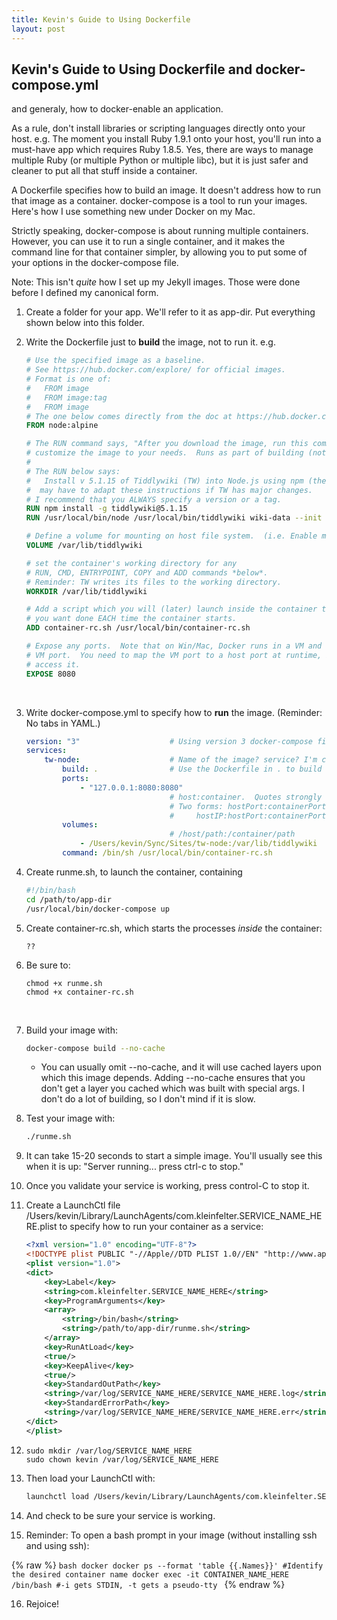 ```yaml
---
title: Kevin's Guide to Using Dockerfile
layout: post 
---
```


## Kevin's Guide to Using Dockerfile and docker-compose.yml

and generaly, how to docker-enable an application.



As a rule, don't install libraries or scripting languages directly onto your host.  e.g. The moment you install Ruby 1.9.1 onto your host, you'll run into a must-have app which requires Ruby 1.8.5.  Yes, there are ways to manage multiple Ruby (or multiple Python or multiple libc), but it is just safer and cleaner to put all that stuff inside a container.

A Dockerfile specifies how to build an image. It doesn't address how to run that image as a container.  docker-compose is  a tool to run your images.  Here's how I use something new under Docker on my Mac.

Strictly speaking, docker-compose is about running multiple containers. However, you can use it to run a single container, and it makes the command line for that container simpler, by allowing you to put some of your options in the docker-compose file.

Note: This isn't *quite* how I set up my Jekyll images.  Those were done before I defined my canonical form.

1. Create a folder for your app.  We'll refer to it as app-dir.  Put everything shown below into this folder.

2. Write the Dockerfile just to **build** the image, not to run it.  e.g.

   ```dockerfile
   # Use the specified image as a baseline.
   # See https://hub.docker.com/explore/ for official images.
   # Format is one of:
   #   FROM image
   #   FROM image:tag
   #   FROM image
   # The one below comes directly from the doc at https://hub.docker.com/_/node/
   FROM node:alpine

   # The RUN command says, "After you download the image, run this command to
   # customize the image to your needs.  Runs as part of building (not starting) the image
   #
   # The RUN below says:
   #   Install v 5.1.15 of Tiddlywiki (TW) into Node.js using npm (the Node package mgr).  #   You could specify a newer version (or no version, by omitting '@5.1.15') but you 
   #  may have to adapt these instructions if TW has major changes.
   # I recommend that you ALWAYS specify a version or a tag.
   RUN npm install -g tiddlywiki@5.1.15
   RUN /usr/local/bin/node /usr/local/bin/tiddlywiki wiki-data --init server

   # Define a volume for mounting on host file system.  (i.e. Enable mounting this path.)
   VOLUME /var/lib/tiddlywiki

   # set the container's working directory for any 
   # RUN, CMD, ENTRYPOINT, COPY and ADD commands *below*.
   # Reminder: TW writes its files to the working directory.
   WORKDIR /var/lib/tiddlywiki

   # Add a script which you will (later) launch inside the container to do tasks
   # you want done EACH time the container starts.
   ADD container-rc.sh /usr/local/bin/container-rc.sh

   # Expose any ports.  Note that on Win/Mac, Docker runs in a VM and this is the
   # VM port.  You need to map the VM port to a host port at runtime, if you are to
   # access it.
   EXPOSE 8080
   ```
   ​

3. Write docker-compose.yml to specify how to **run** the image. (Reminder: No tabs in YAML.)

   ```yaml
   version: "3"                    # Using version 3 docker-compose file format.
   services:
       tw-node:                    # Name of the image? service? I'm creating.
           build: .                # Use the Dockerfile in . to build the image
           ports:
               - "127.0.0.1:8080:8080"
                                   # host:container.  Quotes strongly recommended.
                                   # Two forms: hostPort:containerPort or 
                                   #     hostIP:hostPort:containerPort
           volumes:
                                   # /host/path:/container/path
               - /Users/kevin/Sync/Sites/tw-node:/var/lib/tiddlywiki
           command: /bin/sh /usr/local/bin/container-rc.sh
   ```

4. Create runme.sh, to launch the container, containing 

   ```bash
   #!/bin/bash
   cd /path/to/app-dir
   /usr/local/bin/docker-compose up
   ```

5. Create container-rc.sh, which starts the processes *inside* the container:

   ```
   ??
   ```

    

6. Be sure to:

   ```
   chmod +x runme.sh
   chmod +x container-rc.sh
   ```

   ​

7. Build your image with:

   ```bash
   docker-compose build --no-cache
   ```

   - You can usually omit --no-cache, and it will use cached layers upon which this image depends.  Adding --no-cache ensures that you don't get a layer you cached which was built with special args.  I don't do a lot of building, so I don't mind if it is slow.

8. Test your image with:

   ```bash
   ./runme.sh
   ```

9. It can take 15-20 seconds to start a simple image.  You'll usually see this when it is up: "Server running... press ctrl-c to stop."

10. Once you validate your service is working, press control-C to stop it.

11. Create a LaunchCtl file  /Users/kevin/Library/LaunchAgents/com.kleinfelter.SERVICE_NAME_HERE.plist to specify how to run your container as a service:

    ```xml
    <?xml version="1.0" encoding="UTF-8"?>
    <!DOCTYPE plist PUBLIC "-//Apple//DTD PLIST 1.0//EN" "http://www.apple.com/DTDs/PropertyList-1.0.dtd">
    <plist version="1.0">
    <dict>
        <key>Label</key>
        <string>com.kleinfelter.SERVICE_NAME_HERE</string>
        <key>ProgramArguments</key>
        <array>
            <string>/bin/bash</string>
            <string>/path/to/app-dir/runme.sh</string>
        </array>
        <key>RunAtLoad</key>
        <true/>
        <key>KeepAlive</key>
        <true/>
        <key>StandardOutPath</key>
        <string>/var/log/SERVICE_NAME_HERE/SERVICE_NAME_HERE.log</string>
        <key>StandardErrorPath</key>
        <string>/var/log/SERVICE_NAME_HERE/SERVICE_NAME_HERE.err</string>
    </dict>
    </plist>
    ```

12. ```
    sudo mkdir /var/log/SERVICE_NAME_HERE
    sudo chown kevin /var/log/SERVICE_NAME_HERE
    ```

13. Then load your LaunchCtl with:

    ```bash
    launchctl load /Users/kevin/Library/LaunchAgents/com.kleinfelter.SERVICE_NAME_HERE.plist
    ```

14. And check to be sure your service is working.

15. Reminder: To open a bash prompt in your image (without installing ssh and using ssh):

{% raw %}
    ```bash
    docker docker ps --format 'table {{.Names}}' #Identify the desired container name
    docker exec -it CONTAINER_NAME_HERE /bin/bash #-i gets STDIN, -t gets a pseudo-tty
    ```
{% endraw %}

16. Rejoice!

